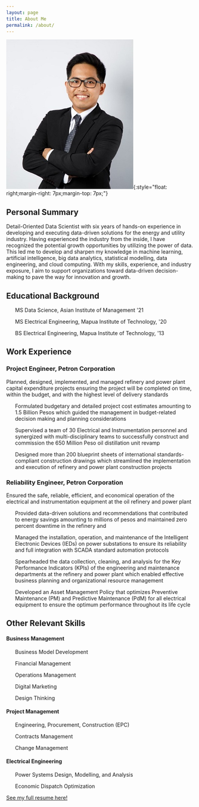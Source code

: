 ```yaml
---
layout: page
title: About Me
permalink: /about/
---
```


![jephraim_manansala](assets/jcm.jpeg){:style="float: right;margin-right: 7px;margin-top: 7px;"}


<h2> Personal Summary </h2>

<p> Detail-Oriented Data Scientist with six years of hands-on experience in developing and executing data-driven solutions for the energy and utility industry. Having experienced the industry from the inside, I have recognized the potential growth opportunities by utilizing the power of data. This led me to develop and sharpen my knowledge in machine learning, artificial intelligence, big data analytics, statistical modelling, data engineering, and cloud computing. With my skills, experience, and industry exposure, I aim to support organizations toward data-driven decision-making to pave the way for innovation and growth. </p>

<h2> Educational Background </h2>

<ul> MS Data Science, Asian Institute of Management '21 </ul>
<ul> MS Electrical Engineering, Mapua Institute of Technology, '20 </ul>
<ul> BS Electrical Engineering, Mapua Institute of Technology, '13 </ul>


<h2> Work Experience </h2>

<h3> Project Engineer, Petron Corporation </h3>
Planned, designed, implemented, and managed refinery and power plant capital expenditure projects ensuring the project will be completed on time, within the budget, and with the highest level of delivery standards
<ul> Formulated budgetary and detailed project cost estimates amounting to 1.5 Billion Pesos which guided the management in budget-related decision making and planning considerations </ul>
<ul> Supervised a team of 30 Electrical and Instrumentation personnel and synergized with multi-disciplinary teams to successfully construct and commission the 650 Million Peso oil distillation unit revamp  </ul>
<ul> Designed more than 200 blueprint sheets of international standards-compliant construction drawings which streamlined the implementation and execution of refinery and power plant construction projects </ul>

<h3> Reliability Engineer, Petron Corporation </h3>
Ensured the safe, reliable, efficient, and economical operation of the electrical and instrumentation equipment at the oil refinery and power plant 
<ul> Provided data-driven solutions and recommendations that contributed to energy savings amounting to millions of pesos and maintained zero percent downtime in the refinery and  </ul>
<ul> Managed the installation, operation, and maintenance of the Intelligent Electronic Devices (IEDs) on power substations to ensure its reliability and full integration with SCADA standard automation protocols </ul>
<ul> Spearheaded the data collection, cleaning, and analysis for the Key Performance Indicators (KPIs) of the engineering and maintenance departments at the refinery and power plant which enabled effective business planning and organizational resource management </ul>
<ul> Developed an Asset Management Policy that optimizes Preventive Maintenance (PM) and Predictive Maintenance (PdM) for all electrical equipment to ensure the optimum performance throughout its life cycle </ul>

<h2> Other Relevant Skills </h2>

<h4> Business Management</h4>
<ul> Business Model Development </ul>
<ul> Financial Management </ul>
<ul> Operations Management </ul>
<ul> Digital Marketing </ul>
<ul> Design Thinking </ul>

<h4> Project Management</h4>
<ul> Engineering, Procurement, Construction (EPC) </ul>
<ul> Contracts Management </ul>
<ul> Change Management </ul>

<h4> Electrical Engineering </h4>
<ul> Power Systems Design, Modelling, and Analysis </ul>
<ul> Economic Dispatch Optimization </ul>

[See my full resume here!](assets/Jephraim_Manansala_CV.pdf "Resume")

